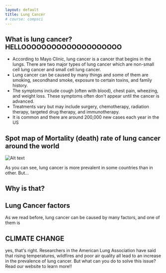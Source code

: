 ```yaml
---
layout: default
title: Lung Cancer
# course: compsci
---
```


## What is lung cancer? HELLOOOOOOOOOOOOOOOOOOOO
- According to Mayo Clinic, lung cancer is a cancer that begins in the lungs. There are two major types of lung cancer which are non-small cell lung cancer and small cell lung cancer.
- Lung cancer can be caused by many things and some of them are smoking, secondhand smoke, exposure to certain toxins, and family history.
- The symptoms include cough (often with blood), chest pain, wheezing, and weight loss. These symptoms often don't appear until the cancer is advanced.
- Treatments vary but may include surgery, chemotherapy, radiation therapy, targeted drug therapy, and immunotherapy.
- It is common and there are around 200,000 new cases each year in the US 

## Spot map of Mortality (death) rate of lung cancer around the world
![Alt text](../_site/images/cancer-lung.jpg)

As you can see, lung cancer is more prevalent in some countries than in other. But...
## Why is that? 

## Lung Cancer factors 
As we read before, lung cancer can be caused by many factors, and one of them is 

## CLIMATE CHANGE
yes, that's right. Researchers in the American Lung Association have said that rising temperatures, wildfires and poor air quality all lead to an increase in the prevalence of lung cancer. But what can you do to solve this issue? Read our website to learn more!! 